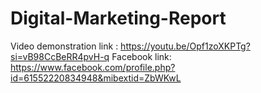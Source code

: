 # Digital-Marketing-Report

Video demonstration link : https://youtu.be/Opf1zoXKPTg?si=vB98CcBeRR4pvH-q
Facebook link: https://www.facebook.com/profile.php?id=61552220834948&mibextid=ZbWKwL
